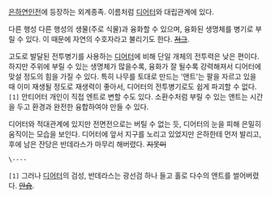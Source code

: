 [은하연인전](%EC%9D%80%ED%95%98%EC%97%B0%EC%9D%B8%EC%A0%84.md)에 등장하는 외계종족. 이름처럼
[디어터](%EB%94%94%EC%96%B4%ED%84%B0.md)와 대립관계에 있다.

다른 행성 다른 행성의 생물(주로 식물)과 융화할 수 있으며, 융화된 생명체를 병기로 부릴 수 있다. 이 때문에 자연의 수호자라고 불리기도
한다. <del>[저그](%EC%A0%80%EA%B7%B8.md)</del>.

고도로 발달된 전투병기를 사용하는 [디어터](%EB%94%94%EC%96%B4%ED%84%B0.md)에 비해 단일 개체의 전투력은 낮은
편이다. 하지만 주위에 부릴 수 있는 생명체가 많을수록, 융화가 잘 될수록 강력해져서 디어터에 맞설 정도의 힘을 가질 수 있다. 특히 나무를
토대로 만드는 '앤트'는 팔을 자르고 있을 때 이미 재생될 정도로 재생력이 좋아서, 디어터의 전투병기로도 쉽게 파괴할 수 없다.`[1]`
안티어터 개인이 직접 엔트로 변할 수도 있다. 소환수처럼 부릴 수 있는 앤트는 시간을 두고 환경과 완전한 융합하여야 만들 수 있다.

디어터와 적대관계에 있지만 전면전으로는 버틸 수 없는 듯, 디어터의 눈을 피해 은밀히 움직이는 모습을 보인다. 디어터에 앞서 지구를 노리고
있었지만 은하한테 먼저 발리고, 후에 남은 잔당은 반데라스가 마무리 해버렸다. <del>지못미</del>

`\----`

`[1]` 그러나 [디어터](%EB%94%94%EC%96%B4%ED%84%B0.md)의 검성, 반데라스는 광선검 하나 들고 홀로 다수의
앤트를 썰어버렸다. <del>[안습](%EC%95%88%EC%8A%B5.md)</del>.

